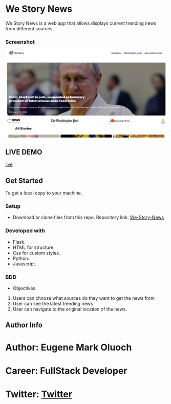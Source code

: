 # We Story News
We Story News is a web app that allows displays current trending news from different sources


### Screenshot
![ScreenShot](https://github.com/Eugene-Oluoch/We-Story-News/blob/master/app/static/images/westory.png)
## LIVE DEMO
[live](https://westorynews.herokuapp.com/)
## Get Started
To get a local copy to your machine.
### Setup
* Download or clone files from this repo.
Repository link: [We-Story-News](https://github.com/Eugene-Oluoch/We-Story-News)
### Developed with
* Flask.
* HTML for structure.
* Css for custom styles.
* Python.
* Javascript.
### BDD
* Objectives
1. Users can choose what sources do they want to get the news from
2. User can see the latest trending news
3. User can navigate to the original location of the news.
## Author Info
# Author: Eugene Mark Oluoch
# Career: FullStack Developer
# Twitter: [Twitter](https://twitter.com/crabs_ke)